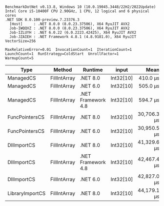 ```

BenchmarkDotNet v0.13.8, Windows 10 (10.0.19045.3448/22H2/2022Update)
Intel Core i5-10400F CPU 2.90GHz, 1 CPU, 12 logical and 6 physical cores
.NET SDK 8.0.100-preview.7.23376.3
  [Host]     : .NET 8.0.0 (8.0.23.37506), X64 RyuJIT AVX2
  Job-IWQQVZ : .NET 8.0.0 (8.0.23.37506), X64 RyuJIT AVX2
  Job-IZLUYH : .NET 6.0.22 (6.0.2223.42425), X64 RyuJIT AVX2
  Job-JZAIEH : .NET Framework 4.8.1 (4.8.9181.0), X64 RyuJIT VectorSize=256

MaxRelativeError=0.01  InvocationCount=1  IterationCount=1  
LaunchCount=1  RunStrategy=ColdStart  UnrollFactor=1  
WarmupCount=5  

```
| Type            | Method       | Runtime            | input     | Mean        | Error | Median      | Min         | Max         | Allocated |
|---------------- |------------- |------------------- |---------- |------------:|------:|------------:|------------:|------------:|----------:|
| ManagedCS       | FillIntArray | .NET 8.0           | Int32[10] |    410.0 μs |    NA |    410.0 μs |    410.0 μs |    410.0 μs |     400 B |
| ManagedCS       | FillIntArray | .NET 6.0           | Int32[10] |    505.0 μs |    NA |    505.0 μs |    505.0 μs |    505.0 μs |     640 B |
| ManagedCS       | FillIntArray | .NET Framework 4.8 | Int32[10] |    594.7 μs |    NA |    594.7 μs |    594.7 μs |    594.7 μs |         - |
| FuncPointersCS  | FillIntArray | .NET 8.0           | Int32[10] | 30,706.3 μs |    NA | 30,706.3 μs | 30,706.3 μs | 30,706.3 μs |     400 B |
| FuncPointersCS  | FillIntArray | .NET 6.0           | Int32[10] | 30,950.5 μs |    NA | 30,950.5 μs | 30,950.5 μs | 30,950.5 μs |     640 B |
| DllImportCS     | FillIntArray | .NET 8.0           | Int32[10] | 41,329.6 μs |    NA | 41,329.6 μs | 41,329.6 μs | 41,329.6 μs |     400 B |
| DllImportCS     | FillIntArray | .NET Framework 4.8 | Int32[10] | 42,467.4 μs |    NA | 42,467.4 μs | 42,467.4 μs | 42,467.4 μs |         - |
| DllImportCS     | FillIntArray | .NET 6.0           | Int32[10] | 42,827.0 μs |    NA | 42,827.0 μs | 42,827.0 μs | 42,827.0 μs |     640 B |
| LibraryImportCS | FillIntArray | .NET 8.0           | Int32[10] | 44,179.1 μs |    NA | 44,179.1 μs | 44,179.1 μs | 44,179.1 μs |     400 B |
